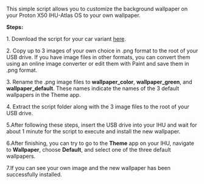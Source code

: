 This simple script allows you to customize the background wallpaper on your Proton X50 IHU-Atlas OS to your own wallpaper.

<strong>Steps:</strong>

<p>1. Download the script for your car variant <a href="https://drive.google.com/file/d/1TjxV2UE5Y76gNvKHD2fYUWFLPyG90p-s/view?usp=share_link">here</a>.</p>
<p>2. Copy up to 3 images of your own choice in .png format to the root of your USB drive. If you have image files in other formats, you can convert them using an online image converter or edit them with Paint and save them in .png format.</p>
<p>3. Rename the .png image files to <strong>wallpaper_color</strong>, <strong>wallpaper_green</strong>, and <strong>wallpaper_default</strong>. These names indicate the names of the 3 default wallpapers in the Theme app.</p>
<p>4. Extract the script folder along with the 3 image files to the root of your USB drive.</p> 
<p>5.After following these steps, insert the USB drive into your IHU and wait for about 1 minute for the script to execute and install the new wallpaper.</p>
<p>6.After finishing, you can try to go to the <strong>Theme</strong> app on your IHU, navigate to <strong>Wallpaper</strong>, choose <strong>Default</strong>, and select one of the three default wallpapers.
<p>7.If you can see your own image and the new wallpaper has been successfully installed.</p>
